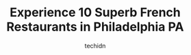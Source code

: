 ---
layout: ampstory
image: https://i0.wp.com/www.depkes.org/wp-content/uploads/2023/06/french-restaurants-0-in-philadelphia-pa-1685759960.jpeg?resize=640,853
author: techidn
featured: false
description: Discover the impressive array of French Restaurants options in Philadelphia PA, where you can find 10 of the largest French Restaurants establishments in the area. From renowned classics to 
title: Experience 10 Superb French Restaurants in Philadelphia PA
cover:
   title: Experience 10 Superb French Restaurants in Philadelphia PA
   subtitle: Rickpate
   background: https://www.depkes.org/wp-content/uploads/2023/06/french-restaurants-0-in-philadelphia-pa-1685759960.jpeg

pages: 
 - layout: thirds
   top: <h1>#1 La Peg</h1>
   bottom: "<p>A delight for the eyes as well as your taste buds. Amazing interior of the building was fun to see. For dinner, we shared several appetizer plates and enjoyed a few custo</p>"
   background: https://www.depkes.org/wp-content/uploads/2023/06/french-restaurants-1-in-philadelphia-pa-1685759960.jpeg
   backgroundblur: true
 - layout: thirds
   top: <h1>#2 Royal Boucherie</h1>
   bottom: "<p>I loved 😍 this place. Lets start with our Waitress Sarah. A wonder host, and extremely knowledgeable on the menu, then The Trout was lightly batter, and not over seas</p>"
   background: https://www.depkes.org/wp-content/uploads/2023/06/french-restaurants-2-in-philadelphia-pa-1685759960.jpeg
   cta:
      link: https://www.depkes.org/blog/experience-10-superb-french-restaurants-in-philadelphia-pa/
      text: Experience 10 Superb French Restaurants in Philadelphia PA
 - layout: thirds
   top: <h1>#3 Le Pain Quotidien</h1>
   bottom: "<p>1425 Walnut St, Philadelphia, PA 19102, United States</p>"
   background: https://www.depkes.org/wp-content/uploads/2023/06/french-restaurants-3-in-philadelphia-pa-1685759961.jpeg
   cta:
      link: https://www.depkes.org/blog/experience-10-superb-french-restaurants-in-philadelphia-pa/
      text: Experience 10 Superb French Restaurants in Philadelphia PA
 - layout: thirds
   top: <h1>#4 Caribou Cafe</h1>
   bottom: "<p>1126 Walnut St, Philadelphia, PA 19107, United States</p>"
   background: https://images.unsplash.com/photo-1515405295579-ba7b45403062?ixlib=rb-4.0.3&ixid=MnwxMjA3fDB8MHxwaG90by1wYWdlfHx8fGVufDB8fHx8&auto=format&fit=crop&w=640&h=853&q=80
   cta:
      link: https://www.depkes.org/blog/experience-10-superb-french-restaurants-in-philadelphia-pa/
      text: Experience 10 Superb French Restaurants in Philadelphia PA
 - layout: thirds
   top: <h1>#5 Bistrot La Minette</h1>
   bottom: "<p>623 S 6th St, Philadelphia, PA 19147, United States</p>"
   background: https://images.unsplash.com/photo-1509114397022-ed747cca3f65?ixlib=rb-4.0.3&ixid=MnwxMjA3fDB8MHxwaG90by1wYWdlfHx8fGVufDB8fHx8&auto=format&fit=crop&w=640&h=853&q=80
   cta:
      link: https://www.depkes.org/blog/experience-10-superb-french-restaurants-in-philadelphia-pa/
      text: Experience 10 Superb French Restaurants in Philadelphia PA
 - layout: thirds
   top: <h1>#6 The Good King Tavern</h1>
   bottom: "<p>614 S 7th St, Philadelphia, PA 19147, United States</p>"
   background: https://images.unsplash.com/photo-1549241520-425e3dfc01cb?ixlib=rb-4.0.3&ixid=MnwxMjA3fDB8MHxwaG90by1wYWdlfHx8fGVufDB8fHx8&auto=format&fit=crop&w=640&h=853&q=80
   cta:
      link: https://www.depkes.org/blog/experience-10-superb-french-restaurants-in-philadelphia-pa/
      text: Experience 10 Superb French Restaurants in Philadelphia PA
 - layout: thirds
   top: <h1>#7 Charley Dove</h1>
   bottom: "<p>276 S 20th St, Philadelphia, PA 19103, United States</p>"
   background: https://images.unsplash.com/photo-1534312527009-56c7016453e6?ixlib=rb-4.0.3&ixid=MnwxMjA3fDB8MHxwaG90by1wYWdlfHx8fGVufDB8fHx8&auto=format&fit=crop&w=640&h=853&q=80
   cta:
      link: https://www.depkes.org/blog/experience-10-superb-french-restaurants-in-philadelphia-pa/
      text: Experience 10 Superb French Restaurants in Philadelphia PA
 - layout: thirds
   middle: Continue reading...
   background: https://images.unsplash.com/photo-1567360425618-1594206637d2?ixlib=rb-4.0.3&ixid=MnwxMjA3fDB8MHxwaG90by1wYWdlfHx8fGVufDB8fHx8&auto=format&fit=crop&w=640&h=853&q=80
   cta:
      link: https://www.depkes.org/blog/experience-10-superb-french-restaurants-in-philadelphia-pa/
      text: Experience 10 Superb French Restaurants in Philadelphia PA
      
---